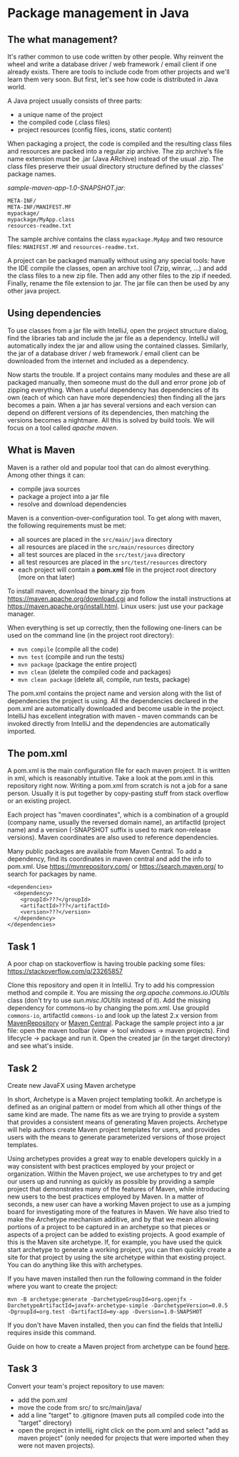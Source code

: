 # Package management in Java

## The what management?

It's rather common to use code written by other people.
Why reinvent the wheel and write a database driver / web framework / email client if one already exists.
There are tools to include code from other projects and we'll learn them very soon.
But first, let's see how code is distributed in Java world.

A Java project usually consists of three parts:

* a unique name of the project
* the compiled code (.class files)
* project resources (config files, icons, static content)

When packaging a project, the code is compiled and the resulting class files and resources are packed into a regular zip archive.
The zip archive's file name extension must be .jar (Java ARchive) instead of the usual .zip.
The class files preserve their usual directory structure defined by the classes' package names.

*sample-maven-app-1.0-SNAPSHOT.jar:*

```
META-INF/
META-INF/MANIFEST.MF
mypackage/
mypackage/MyApp.class
resources-readme.txt
```

The sample archive contains the class `mypackage.MyApp` and two resource files: `MANIFEST.MF` and `resources-readme.txt`.

A project can be packaged manually without using any special tools:
have the IDE compile the classes, open an archive tool (7zip, winrar, ...) and add the class files to a new zip file.
Then add any other files to the zip if needed.
Finally, rename the file extension to jar.
The jar file can then be used by any other java project.

## Using dependencies

To use classes from a jar file with IntelliJ, open the project structure dialog, find the libraries tab and include the jar file as a dependency.
IntelliJ will automatically index the jar and allow using the contained classes.
Similarly, the jar of a database driver / web framework / email client can be downloaded from the internet and included as a dependency.

Now starts the trouble.
If a project contains many modules and these are all packaged manually, then someone must do the dull and error prone job of zipping everything.
When a useful dependency has dependencies of its own (each of which can have more dependencies) then finding all the jars becomes a pain.
When a jar has several versions and each version can depend on different versions of its dependencies, then matching the versions becomes a nightmare.
All this is solved by build tools.
We will focus on a tool called *apache maven*.

## What is Maven

Maven is a rather old and popular tool that can do almost everything.
Among other things it can:

* compile java sources
* package a project into a jar file
* resolve and download dependencies

Maven is a convention-over-configuration tool.
To get along with maven, the following requirements must be met:

* all sources are placed in the `src/main/java` directory
* all resources are placed in the `src/main/resources` directory
* all test sources are placed in the `src/test/java` directory
* all test resources are placed in the `src/test/resources` directory
* each project will contain a **pom.xml** file in the project root directory (more on that later)

To install maven, download the binary zip from https://maven.apache.org/download.cgi and follow the install instructions at https://maven.apache.org/install.html.
Linux users: just use your package manager.

When everything is set up correctly, then the following one-liners can be used on the command line (in the project root directory):

* `mvn compile` (compile all the code)
* `mvn test` (compile and run the tests)
* `mvn package` (package the entire project)
* `mvn clean` (delete the compiled code and packages)
* `mvn clean package` (delete all, compile, run tests, package)

The pom.xml contains the project name and version along with the list of dependencies the project is using.
All the dependencies declared in the pom.xml are automatically downloaded and become usable in the project.
IntelliJ has excellent integration with maven - maven commands can be invoked directly from IntelliJ and the dependencies are automatically imported.

## The pom.xml

A pom.xml is the main configuration file for each maven project.
It is written in xml, which is reasonably intuitive.
Take a look at the pom.xml in this repository right now.
Writing a pom.xml from scratch is not a job for a sane person.
Usually it is put together by copy-pasting stuff from stack overflow or an existing project.

Each project has "maven coordinates", which is a combination of a groupId (company name, usually the reversed domain name), an artifactId (project name) and a version (-SNAPSHOT suffix is used to mark non-release versions).
Maven coordinates are also used to reference dependencies.

Many public packages are available from Maven Central.
To add a dependency, find its coordinates in maven central and add the info to pom.xml.
Use https://mvnrepository.com/ or https://search.maven.org/ to search for packages by name.

```
<dependencies>
  <dependency>
    <groupId>???</groupId>
    <artifactId>???</artifactId>
    <version>???</version>
  </dependency>
</dependencies>
```

## Task 1

A poor chap on stackoverflow is having trouble packing some files: https://stackoverflow.com/q/23265857

Clone this repository and open it in IntelliJ.
Try to add his compression method and compile it.
You are missing the *org.apache.commons.io.IOUtils* class (don't try to use *sun.misc.IOUtils* instead of it).
Add the missing dependency for commons-io by changing the pom.xml.
Use groupId `commons-io`, artifactId `commons-io` and look up the latest 2.x version from [MavenRepository](https://mvnrepository.com/) or [Maven Central](https://search.maven.org/).
Package the sample project into a jar file: open the maven toolbar (view -> tool windows -> maven projects).
Find lifecycle -> package and run it.
Open the created jar (in the target directory) and see what's inside.

## Task 2

Create new JavaFX using Maven archetype

In short, Archetype is a Maven project templating toolkit. An archetype is defined as an original pattern or model from which all other things of the same kind are made. The name fits as we are trying to provide a system that provides a consistent means of generating Maven projects. Archetype will help authors create Maven project templates for users, and provides users with the means to generate parameterized versions of those project templates.

Using archetypes provides a great way to enable developers quickly in a way consistent with best practices employed by your project or organization. Within the Maven project, we use archetypes to try and get our users up and running as quickly as possible by providing a sample project that demonstrates many of the features of Maven, while introducing new users to the best practices employed by Maven. In a matter of seconds, a new user can have a working Maven project to use as a jumping board for investigating more of the features in Maven. We have also tried to make the Archetype mechanism additive, and by that we mean allowing portions of a project to be captured in an archetype so that pieces or aspects of a project can be added to existing projects. A good example of this is the Maven site archetype. If, for example, you have used the quick start archetype to generate a working project, you can then quickly create a site for that project by using the site archetype within that existing project. You can do anything like this with archetypes.

If you have maven installed then run the following command in the folder where you want to create the project:
```
mvn -B archetype:generate -DarchetypeGroupId=org.openjfx -DarchetypeArtifactId=javafx-archetype-simple -DarchetypeVersion=0.0.5 -DgroupId=org.test -DartifactId=my-app -Dversion=1.0-SNAPSHOT
```

If you don't have Maven installed, then you can find the fields that IntelliJ requires inside this command.

Guide on how to create a Maven project from archetype can be found [here](https://www.jetbrains.com/help/idea/maven-support.html).

## Task 3

Convert your team's project repository to use maven:
* add the pom.xml
* move the code from src/ to src/main/java/
* add a line "target" to .gitignore (maven puts all compiled code into the "target" directory)
* open the project in intellij, right click on the pom.xml and select "add as maven project" (only needed for projects that were imported when they were not maven projects).
